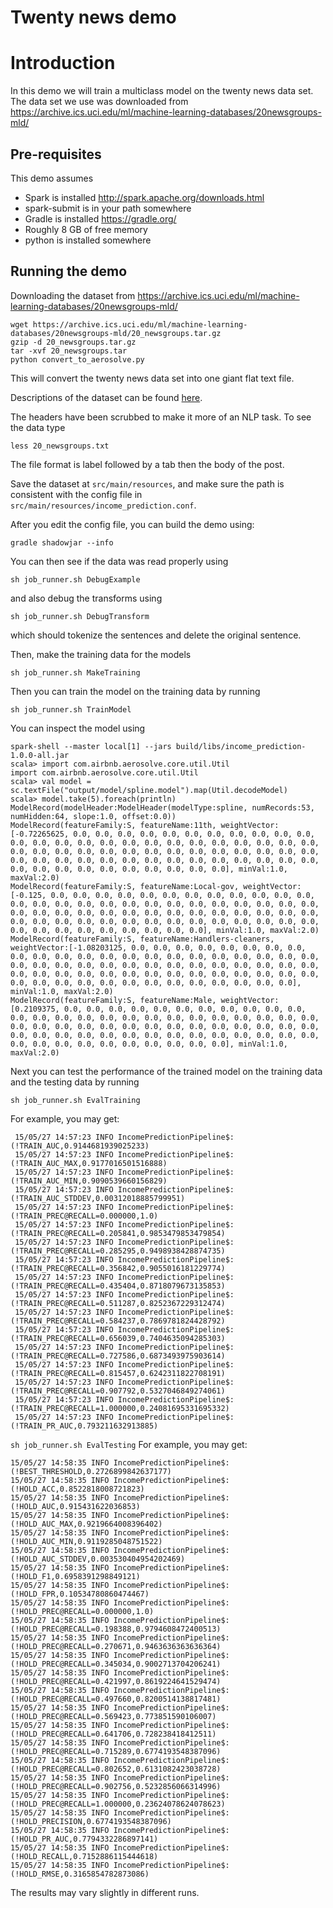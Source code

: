 Twenty news demo
========================

# Introduction

In this demo we will train a multiclass model on the twenty news data set.
The data set we use was downloaded from https://archive.ics.uci.edu/ml/machine-learning-databases/20newsgroups-mld/

## Pre-requisites

This demo assumes

  * Spark is installed http://spark.apache.org/downloads.html
  * spark-submit is in your path somewhere
  * Gradle is installed https://gradle.org/
  * Roughly 8 GB of free memory
  * python is installed somewhere

## Running the demo

Downloading the dataset from https://archive.ics.uci.edu/ml/machine-learning-databases/20newsgroups-mld/
```
wget https://archive.ics.uci.edu/ml/machine-learning-databases/20newsgroups-mld/20_newsgroups.tar.gz
gzip -d 20_newsgroups.tar.gz
tar -xvf 20_newsgroups.tar
python convert_to_aerosolve.py 
```

This will convert the twenty news data set into one giant flat text file.

Descriptions of the dataset can be found [here](https://archive.ics.uci.edu/ml/datasets/Twenty+Newsgroups).

The headers have been scrubbed to make it more of an NLP task.
To see the data type

```
less 20_newsgroups.txt
```

The file format is label followed by a tab then the body of the post.

Save the dataset at `src/main/resources`, and make sure the path is consistent with the config file in `src/main/resources/income_prediction.conf`.

After you edit the config file, you can build the demo using:

`gradle shadowjar --info`

You can then see if the data was read properly using

`sh job_runner.sh DebugExample`

and also debug the transforms using

`sh job_runner.sh DebugTransform`

which should tokenize the sentences and delete the original sentence.

Then, make the training data for the models
```
sh job_runner.sh MakeTraining
```

Then you can train the model on the training data by running

`sh job_runner.sh TrainModel`

You can inspect the model using

```
spark-shell --master local[1] --jars build/libs/income_prediction-1.0.0-all.jar 
scala> import com.airbnb.aerosolve.core.util.Util
import com.airbnb.aerosolve.core.util.Util
scala> val model = sc.textFile("output/model/spline.model").map(Util.decodeModel)
scala> model.take(5).foreach(println)
ModelRecord(modelHeader:ModelHeader(modelType:spline, numRecords:53, numHidden:64, slope:1.0, offset:0.0))
ModelRecord(featureFamily:S, featureName:11th, weightVector:[-0.72265625, 0.0, 0.0, 0.0, 0.0, 0.0, 0.0, 0.0, 0.0, 0.0, 0.0, 0.0, 0.0, 0.0, 0.0, 0.0, 0.0, 0.0, 0.0, 0.0, 0.0, 0.0, 0.0, 0.0, 0.0, 0.0, 0.0, 0.0, 0.0, 0.0, 0.0, 0.0, 0.0, 0.0, 0.0, 0.0, 0.0, 0.0, 0.0, 0.0, 0.0, 0.0, 0.0, 0.0, 0.0, 0.0, 0.0, 0.0, 0.0, 0.0, 0.0, 0.0, 0.0, 0.0, 0.0, 0.0, 0.0, 0.0, 0.0, 0.0, 0.0, 0.0, 0.0, 0.0], minVal:1.0, maxVal:2.0)
ModelRecord(featureFamily:S, featureName:Local-gov, weightVector:[-0.125, 0.0, 0.0, 0.0, 0.0, 0.0, 0.0, 0.0, 0.0, 0.0, 0.0, 0.0, 0.0, 0.0, 0.0, 0.0, 0.0, 0.0, 0.0, 0.0, 0.0, 0.0, 0.0, 0.0, 0.0, 0.0, 0.0, 0.0, 0.0, 0.0, 0.0, 0.0, 0.0, 0.0, 0.0, 0.0, 0.0, 0.0, 0.0, 0.0, 0.0, 0.0, 0.0, 0.0, 0.0, 0.0, 0.0, 0.0, 0.0, 0.0, 0.0, 0.0, 0.0, 0.0, 0.0, 0.0, 0.0, 0.0, 0.0, 0.0, 0.0, 0.0, 0.0, 0.0], minVal:1.0, maxVal:2.0)
ModelRecord(featureFamily:S, featureName:Handlers-cleaners, weightVector:[-1.08203125, 0.0, 0.0, 0.0, 0.0, 0.0, 0.0, 0.0, 0.0, 0.0, 0.0, 0.0, 0.0, 0.0, 0.0, 0.0, 0.0, 0.0, 0.0, 0.0, 0.0, 0.0, 0.0, 0.0, 0.0, 0.0, 0.0, 0.0, 0.0, 0.0, 0.0, 0.0, 0.0, 0.0, 0.0, 0.0, 0.0, 0.0, 0.0, 0.0, 0.0, 0.0, 0.0, 0.0, 0.0, 0.0, 0.0, 0.0, 0.0, 0.0, 0.0, 0.0, 0.0, 0.0, 0.0, 0.0, 0.0, 0.0, 0.0, 0.0, 0.0, 0.0, 0.0, 0.0], minVal:1.0, maxVal:2.0)
ModelRecord(featureFamily:S, featureName:Male, weightVector:[0.2109375, 0.0, 0.0, 0.0, 0.0, 0.0, 0.0, 0.0, 0.0, 0.0, 0.0, 0.0, 0.0, 0.0, 0.0, 0.0, 0.0, 0.0, 0.0, 0.0, 0.0, 0.0, 0.0, 0.0, 0.0, 0.0, 0.0, 0.0, 0.0, 0.0, 0.0, 0.0, 0.0, 0.0, 0.0, 0.0, 0.0, 0.0, 0.0, 0.0, 0.0, 0.0, 0.0, 0.0, 0.0, 0.0, 0.0, 0.0, 0.0, 0.0, 0.0, 0.0, 0.0, 0.0, 0.0, 0.0, 0.0, 0.0, 0.0, 0.0, 0.0, 0.0, 0.0, 0.0], minVal:1.0, maxVal:2.0)
```

Next you can test the performance of the trained model on the training data and the testing data by running

`sh job_runner.sh EvalTraining`

For example, you may get:
```
 15/05/27 14:57:23 INFO IncomePredictionPipeline$: (!TRAIN_AUC,0.9144681939025233)
 15/05/27 14:57:23 INFO IncomePredictionPipeline$: (!TRAIN_AUC_MAX,0.9177016501516888)
 15/05/27 14:57:23 INFO IncomePredictionPipeline$: (!TRAIN_AUC_MIN,0.9090539660156829)
 15/05/27 14:57:23 INFO IncomePredictionPipeline$: (!TRAIN_AUC_STDDEV,0.00312018885799951)
 15/05/27 14:57:23 INFO IncomePredictionPipeline$: (!TRAIN_PREC@RECALL=0.000000,1.0)
 15/05/27 14:57:23 INFO IncomePredictionPipeline$: (!TRAIN_PREC@RECALL=0.205841,0.9853479853479854)
 15/05/27 14:57:23 INFO IncomePredictionPipeline$: (!TRAIN_PREC@RECALL=0.285295,0.9498938428874735)
 15/05/27 14:57:23 INFO IncomePredictionPipeline$: (!TRAIN_PREC@RECALL=0.356842,0.9055016181229774)
 15/05/27 14:57:23 INFO IncomePredictionPipeline$: (!TRAIN_PREC@RECALL=0.435404,0.8718079673135853)
 15/05/27 14:57:23 INFO IncomePredictionPipeline$: (!TRAIN_PREC@RECALL=0.511287,0.8252367229312474)
 15/05/27 14:57:23 INFO IncomePredictionPipeline$: (!TRAIN_PREC@RECALL=0.584237,0.7869781824428792)
 15/05/27 14:57:23 INFO IncomePredictionPipeline$: (!TRAIN_PREC@RECALL=0.656039,0.7404635094285303)
 15/05/27 14:57:23 INFO IncomePredictionPipeline$: (!TRAIN_PREC@RECALL=0.727586,0.6873493975903614)
 15/05/27 14:57:23 INFO IncomePredictionPipeline$: (!TRAIN_PREC@RECALL=0.815457,0.6242311822708191)
 15/05/27 14:57:23 INFO IncomePredictionPipeline$: (!TRAIN_PREC@RECALL=0.907792,0.5327046849274061)
 15/05/27 14:57:23 INFO IncomePredictionPipeline$: (!TRAIN_PREC@RECALL=1.000000,0.24081695331695332)
 15/05/27 14:57:23 INFO IncomePredictionPipeline$: (!TRAIN_PR_AUC,0.793211632913885)
```

`sh job_runner.sh EvalTesting`
For example, you may get:
```
15/05/27 14:58:35 INFO IncomePredictionPipeline$: (!BEST_THRESHOLD,0.2726899842637177)
15/05/27 14:58:35 INFO IncomePredictionPipeline$: (!HOLD_ACC,0.8522818008721823)
15/05/27 14:58:35 INFO IncomePredictionPipeline$: (!HOLD_AUC,0.915431622036853)
15/05/27 14:58:35 INFO IncomePredictionPipeline$: (!HOLD_AUC_MAX,0.9219664008396402)
15/05/27 14:58:35 INFO IncomePredictionPipeline$: (!HOLD_AUC_MIN,0.9119285048751522)
15/05/27 14:58:35 INFO IncomePredictionPipeline$: (!HOLD_AUC_STDDEV,0.003530404954202469)
15/05/27 14:58:35 INFO IncomePredictionPipeline$: (!HOLD_F1,0.6958391298849121)
15/05/27 14:58:35 INFO IncomePredictionPipeline$: (!HOLD_FPR,0.10534780860474467)
15/05/27 14:58:35 INFO IncomePredictionPipeline$: (!HOLD_PREC@RECALL=0.000000,1.0)
15/05/27 14:58:35 INFO IncomePredictionPipeline$: (!HOLD_PREC@RECALL=0.198388,0.9794608472400513)
15/05/27 14:58:35 INFO IncomePredictionPipeline$: (!HOLD_PREC@RECALL=0.270671,0.9463636363636364)
15/05/27 14:58:35 INFO IncomePredictionPipeline$: (!HOLD_PREC@RECALL=0.345034,0.9002713704206241)
15/05/27 14:58:35 INFO IncomePredictionPipeline$: (!HOLD_PREC@RECALL=0.421997,0.8619224641529474)
15/05/27 14:58:35 INFO IncomePredictionPipeline$: (!HOLD_PREC@RECALL=0.497660,0.8200514138817481)
15/05/27 14:58:35 INFO IncomePredictionPipeline$: (!HOLD_PREC@RECALL=0.569423,0.773851590106007)
15/05/27 14:58:35 INFO IncomePredictionPipeline$: (!HOLD_PREC@RECALL=0.641706,0.728238418412511)
15/05/27 14:58:35 INFO IncomePredictionPipeline$: (!HOLD_PREC@RECALL=0.715289,0.6774193548387096)
15/05/27 14:58:35 INFO IncomePredictionPipeline$: (!HOLD_PREC@RECALL=0.802652,0.6131082423038728)
15/05/27 14:58:35 INFO IncomePredictionPipeline$: (!HOLD_PREC@RECALL=0.902756,0.5232856066314996)
15/05/27 14:58:35 INFO IncomePredictionPipeline$: (!HOLD_PREC@RECALL=1.000000,0.23624078624078623)
15/05/27 14:58:35 INFO IncomePredictionPipeline$: (!HOLD_PRECISION,0.6774193548387096)
15/05/27 14:58:35 INFO IncomePredictionPipeline$: (!HOLD_PR_AUC,0.7794332286897141)
15/05/27 14:58:35 INFO IncomePredictionPipeline$: (!HOLD_RECALL,0.7152886115444618)
15/05/27 14:58:35 INFO IncomePredictionPipeline$: (!HOLD_RMSE,0.3165854782873086)
```

The results may vary slightly in different runs.
